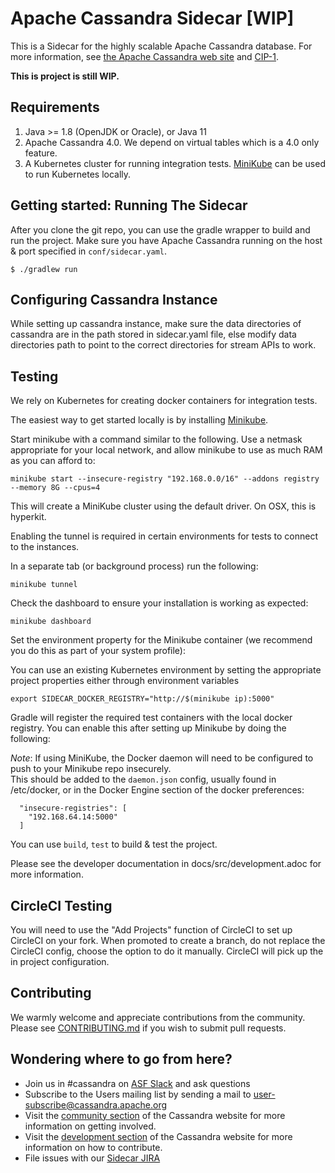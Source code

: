 # Apache Cassandra Sidecar [WIP]

This is a Sidecar for the highly scalable Apache Cassandra database.
For more information, see [the Apache Cassandra web site](http://cassandra.apache.org/) and [CIP-1](https://cwiki.apache.org/confluence/pages/viewpage.action?pageId=95652224).

**This is project is still WIP.**

Requirements
------------
  1. Java >= 1.8 (OpenJDK or Oracle), or Java 11
  2. Apache Cassandra 4.0.  We depend on virtual tables which is a 4.0 only feature.
  3. A Kubernetes cluster for running integration tests.  [MiniKube](https://kubernetes.io/docs/tutorials/hello-minikube/) can be used to run Kubernetes locally.

Getting started: Running The Sidecar
--------------------------------------

After you clone the git repo, you can use the gradle wrapper to build and run the project. Make sure you have 
Apache Cassandra running on the host & port specified in `conf/sidecar.yaml`.

    $ ./gradlew run
  
Configuring Cassandra Instance
------------------------------

While setting up cassandra instance, make sure the data directories of cassandra are in the path stored in sidecar.yaml file, else modify data directories path to point to the correct directories for stream APIs to work.

Testing
---------

We rely on Kubernetes for creating docker containers for integration tests.

The easiest way to get started locally is by installing [Minikube](https://kubernetes.io/docs/tasks/tools/install-minikube/). 

Start minikube with a command similar to the following.  Use a netmask appropriate for your local network, and allow minikube to use as much RAM as you can afford to:

    minikube start --insecure-registry "192.168.0.0/16" --addons registry --memory 8G --cpus=4

This will create a MiniKube cluster using the default driver.  On OSX, this is hyperkit.

Enabling the tunnel is required in certain environments for tests to connect to the instances.

In a separate tab (or background process) run the following:

    minikube tunnel

Check the dashboard to ensure your installation is working as expected:
    
    minikube dashboard

Set the environment property for the Minikube container (we recommend you do this as part of your system profile):

You can use an existing Kubernetes environment by setting the appropriate project properties either through environment variables

    export SIDECAR_DOCKER_REGISTRY="http://$(minikube ip):5000"

Gradle will register the required test containers with the local docker registry.    You can enable this after setting up Minikube by doing the following:

*Note*: If using MiniKube, the Docker daemon will need to be configured to push to your Minikube repo insecurely.  
This should be added to the `daemon.json` config, usually found in /etc/docker, or in the Docker Engine section of the docker preferences:

      "insecure-registries": [
        "192.168.64.14:5000"
      ]
    
You can use `build`, `test` to build & test the project.

Please see the developer documentation in docs/src/development.adoc for more information.

CircleCI Testing
-----------------

You will need to use the "Add Projects" function of CircleCI to set up CircleCI on your fork.  When promoted to create a branch, 
do not replace the CircleCI config, choose the option to do it manually.  CircleCI will pick up the in project configuration.

Contributing
------------

We warmly welcome and appreciate contributions from the community. Please see [CONTRIBUTING.md](CONTRIBUTING.md)
if you wish to submit pull requests.

Wondering where to go from here?
--------------------------------
  * Join us in #cassandra on [ASF Slack](https://s.apache.org/slack-invite) and ask questions 
  * Subscribe to the Users mailing list by sending a mail to
    user-subscribe@cassandra.apache.org
  * Visit the [community section](http://cassandra.apache.org/community/) of the Cassandra website for more information on getting involved.
  * Visit the [development section](http://cassandra.apache.org/doc/latest/development/index.html) of the Cassandra website for more information on how to contribute.
  * File issues with our [Sidecar JIRA](https://issues.apache.org/jira/projects/CASSANDRASC/issues/)
